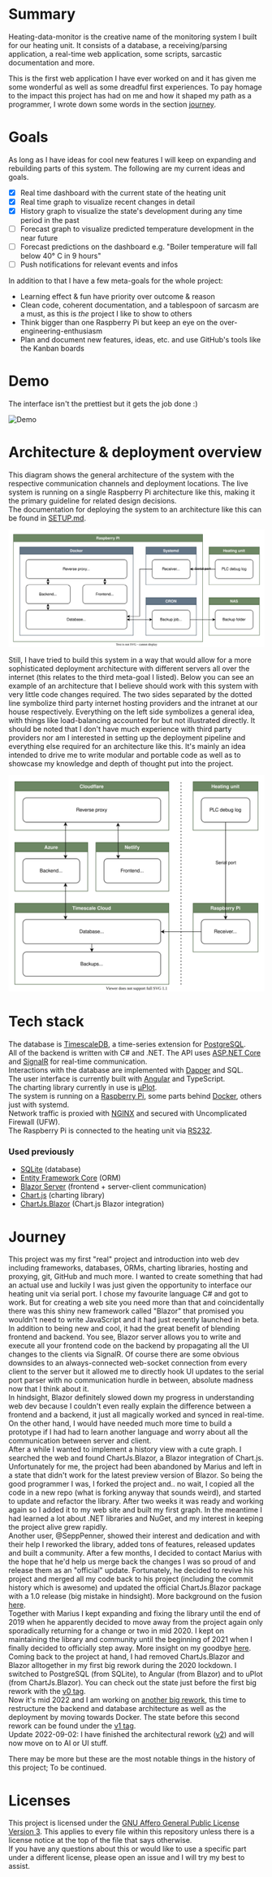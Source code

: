 # Summary

Heating-data-monitor is the creative name of the monitoring system I built for our heating unit. It consists of a database, a receiving/parsing application, a real-time web application, some scripts, sarcastic documentation and more.

This is the first web application I have ever worked on and it has given me some wonderful as well as some dreadful first experiences. To pay homage to the impact this project has had on me and how it shaped my path as a programmer, I wrote down some words in the section [journey](#Journey).

# Goals

As long as I have ideas for cool new features I will keep on expanding and rebuilding parts of this system. The following are my current ideas and goals.

- [x] Real time dashboard with the current state of the heating unit
- [x] Real time graph to visualize recent changes in detail
- [x] History graph to visualize the state's development during any time period in the past
- [ ] Forecast graph to visualize predicted temperature development in the near future
- [ ] Forecast predictions on the dashboard e.g. "Boiler temperature will fall below 40° C in 9 hours"
- [ ] Push notifications for relevant events and infos

In addition to that I have a few meta-goals for the whole project:

- Learning effect & fun have priority over outcome & reason
- Clean code, coherent documentation, and a tablespoon of sarcasm are a must, as this is _the_ project I like to show to others
- Think bigger than one Raspberry Pi but keep an eye on the over-engineering-enthusiasm
- Plan and document new features, ideas, etc. and use GitHub's tools like the Kanban boards

# Demo

The interface isn't the prettiest but it gets the job done :)

![Demo](Demo.gif)

# Architecture & deployment overview

This diagram shows the general architecture of the system with the respective communication channels and deployment locations. The live system is running on a single Raspberry Pi architecture like this, making it the primary guideline for related design decisions. \
The documentation for deploying the system to an architecture like this can be found in [SETUP.md](./SETUP.md).

![Architecture overview](architectural_overview.drawio.svg)

Still, I have tried to build this system in a way that would allow for a more sophisticated deployment architecture with different servers all over the internet (this relates to the third meta-goal I listed). Below you can see an example of an architecture that I believe should work with this system with very little code changes required. The two sides separated by the dotted line symbolize third party internet hosting providers and the intranet at our house respectively. Everything on the left side symbolizes a general idea, with things like load-balancing accounted for but not illustrated directly. It should be noted that I don't have much experience with third party providers nor am I interested in setting up the deployment pipeline and everything else required for an architecture like this. It's mainly an idea intended to drive me to write modular and portable code as well as to showcase my knowledge and depth of thought put into the project.

![Architecture overview of imagined architecture](architectural_overview_imagined.drawio.svg)

# Tech stack

The database is [TimescaleDB](https://www.timescale.com/), a time-series extension for [PostgreSQL](https://www.postgresql.org/).  
All of the backend is written with C# and .NET. The API uses [ASP.NET Core](https://docs.microsoft.com/en-us/aspnet/core) and [SignalR](https://docs.microsoft.com/en-us/aspnet/core/signalr/introduction) for real-time communication.  
Interactions with the database are implemented with [Dapper](https://dapperlib.github.io/Dapper/) and SQL.  
The user interface is currently built with [Angular](https://angular.io/) and TypeScript.  
The charting library currently in use is [μPlot](https://leeoniya.github.io/uPlot/).  
The system is running on a [Raspberry Pi](https://www.raspberrypi.org/), some parts behind [Docker](https://www.docker.com/), others just with systemd.  
Network traffic is proxied with [NGINX](https://nginx.org/) and secured with Uncomplicated Firewall (UFW).  
The Raspberry Pi is connected to the heating unit via [RS232](https://en.wikipedia.org/wiki/RS-232).

### Used previously

- [SQLite](https://sqlite.org) (database)
- [Entity Framework Core](https://docs.microsoft.com/en-us/ef/core/) (ORM)
- [Blazor Server](https://docs.microsoft.com/en-us/aspnet/core/blazor/) (frontend + server-client communication)
- [Chart.js](https://www.chartjs.org/) (charting library)
- [ChartJs.Blazor](https://github.com/mariusmuntean/ChartJs.Blazor) (Chart.js Blazor integration)

# Journey

This project was my first "real" project and introduction into web dev including frameworks, databases, ORMs, charting libraries, hosting and proxying, git, GitHub and much more. I wanted to create something that had an actual use and luckily I was just given the opportunity to interface our heating unit via serial port.
I chose my favourite language C# and got to work. But for creating a web site you need more than that and coincidentally there was this shiny new framework called "Blazor" that promised you wouldn't need to write JavaScript and it had just recently launched in beta. \
In addition to being new and cool, it had the great benefit of blending frontend and backend. You see, Blazor server allows you to write and execute all your frontend code on the backend by propagating all the UI changes to the clients via SignalR.
Of course there are some obvious downsides to an always-connected web-socket connection from every client to the server but it allowed me to directly hook UI updates to the serial port parser with no communication hurdle in between, absolute madness now that I think about it. \
In hindsight, Blazor definitely slowed down my progress in understanding web dev because I couldn't even really explain the difference between a frontend and a backend, it just all magically worked and synced in real-time. On the other hand, I would have needed much more time to build a prototype if I had had to learn another language and worry about all the communication between server and client. \
After a while I wanted to implement a history view with a cute graph. I searched the web and found ChartJs.Blazor, a Blazor integration of Chart.js. Unfortunately for me, the project had been abandoned by Marius and left in a state that didn't work for the latest preview version of Blazor. So being the good programmer I was, I forked the project and.. no wait, I copied all the code in a new repo (what is forking anyway that sounds weird), and started to update and refactor the library. After two weeks it was ready and working again so I added it to my web site and built my first graph. In the meantime I had learned a lot about .NET libraries and NuGet, and my interest in keeping the project alive grew rapidly. \
Another user, @SeppPenner, showed their interest and dedication and with their help I reworked the library, added tons of features, released updates and built a community.
After a few months, I decided to contact Marius with the hope that he'd help us merge back the changes I was so proud of and release them as an "official" update. Fortunately, he decided to revive his project and merged all my code back to his project (including the commit history which is awesome) and updated the official ChartJs.Blazor package with a 1.0 release (big mistake in hindsight). More background on the fusion [here](https://github.com/Joelius300/ChartJSBlazor/issues/97). \
Together with Marius I kept expanding and fixing the library until the end of 2019 when he apparently decided to move away from the project again only sporadically returning for a change or two in mid 2020. I kept on maintaining the library and community until the beginning of 2021 when I finally decided to officially step away. More insight on my goodbye [here](https://github.com/mariusmuntean/ChartJs.Blazor/issues/160). \
Coming back to the project at hand, I had removed ChartJs.Blazor and Blazor alltogether in my first big rework during the 2020 lockdown. I switched to PostgreSQL (from SQLite), to Angular (from Blazor) and to uPlot (from ChartJs.Blazor). You can check out the state just before the first big rework with the [v0 tag](https://github.com/Joelius300/HeatingDataMonitor/tree/v0). \
Now it's mid 2022 and I am working on [another big rework](https://github.com/Joelius300/HeatingDataMonitor/projects/2?query=is%3Aopen+sort%3Aupdated-desc), this time to restructure the backend and database architecture as well as the deployment by moving towards Docker. The state before this second rework can be found under the [v1 tag](https://github.com/Joelius300/HeatingDataMonitor/tree/v1).  
Update 2022-09-02: I have finished the architectural rework ([v2](https://github.com/Joelius300/HeatingDataMonitor/tree/v2)) and will now move on to AI or UI stuff.

There may be more but these are the most notable things in the history of this project; To be continued.

# Licenses

This project is licensed under the [GNU Affero General Public License Version 3](https://www.gnu.org/licenses/agpl-3.0.en.html). This applies to every file within this repository unless there is a license notice at the top of the file that says otherwise.  
If you have any questions about this or would like to use a specific part under a different license, please open an issue and I will try my best to assist.
